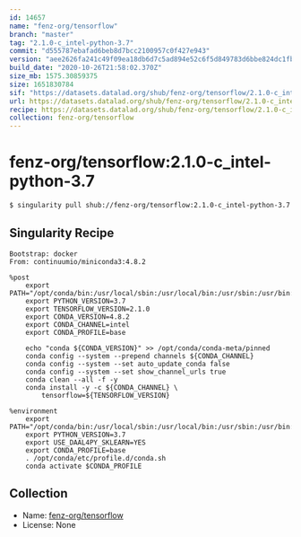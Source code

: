 ```yaml
---
id: 14657
name: "fenz-org/tensorflow"
branch: "master"
tag: "2.1.0-c_intel-python-3.7"
commit: "d555787ebafad6beb8d7bcc2100957c0f427e943"
version: "aee2626fa241c49f09ea18db6d7c5ad894e52c6f5d849783d6bbe824dc1fb0cb"
build_date: "2020-10-26T21:58:02.370Z"
size_mb: 1575.30859375
size: 1651830784
sif: "https://datasets.datalad.org/shub/fenz-org/tensorflow/2.1.0-c_intel-python-3.7/2020-10-26-d555787e-aee2626f/aee2626fa241c49f09ea18db6d7c5ad894e52c6f5d849783d6bbe824dc1fb0cb.sif"
url: https://datasets.datalad.org/shub/fenz-org/tensorflow/2.1.0-c_intel-python-3.7/2020-10-26-d555787e-aee2626f/
recipe: https://datasets.datalad.org/shub/fenz-org/tensorflow/2.1.0-c_intel-python-3.7/2020-10-26-d555787e-aee2626f/Singularity
collection: fenz-org/tensorflow
---
```


# fenz-org/tensorflow:2.1.0-c_intel-python-3.7

```bash
$ singularity pull shub://fenz-org/tensorflow:2.1.0-c_intel-python-3.7
```

## Singularity Recipe

```singularity
Bootstrap: docker
From: continuumio/miniconda3:4.8.2

%post
    export PATH="/opt/conda/bin:/usr/local/sbin:/usr/local/bin:/usr/sbin:/usr/bin:/sbin:/bin"
    export PYTHON_VERSION=3.7
    export TENSORFLOW_VERSION=2.1.0
    export CONDA_VERSION=4.8.2
    export CONDA_CHANNEL=intel
    export CONDA_PROFILE=base

    echo "conda ${CONDA_VERSION}" >> /opt/conda/conda-meta/pinned
    conda config --system --prepend channels ${CONDA_CHANNEL}
    conda config --system --set auto_update_conda false
    conda config --system --set show_channel_urls true
    conda clean --all -f -y
    conda install -y -c ${CONDA_CHANNEL} \
        tensorflow=${TENSORFLOW_VERSION}

%environment
    export PATH="/opt/conda/bin:/usr/local/sbin:/usr/local/bin:/usr/sbin:/usr/bin:/sbin:/bin"
    export PYTHON_VERSION=3.7
    export USE_DAAL4PY_SKLEARN=YES
    export CONDA_PROFILE=base
    . /opt/conda/etc/profile.d/conda.sh
    conda activate $CONDA_PROFILE
```

## Collection

 - Name: [fenz-org/tensorflow](https://github.com/fenz-org/tensorflow)
 - License: None

